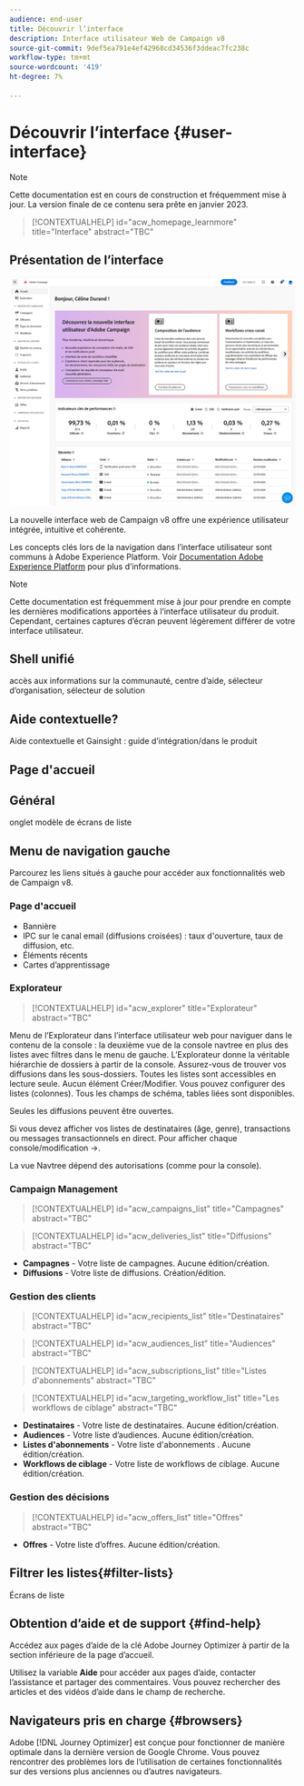 ```yaml
---
audience: end-user
title: Découvrir l’interface
description: Interface utilisateur Web de Campaign v8
source-git-commit: 9def5ea791e4ef42968cd34536f3ddeac7fc238c
workflow-type: tm+mt
source-wordcount: '419'
ht-degree: 7%

---
```


# Découvrir l’interface {#user-interface}

>[!NOTE]
>
>Cette documentation est en cours de construction et fréquemment mise à jour. La version finale de ce contenu sera prête en janvier 2023.

>[!CONTEXTUALHELP]
>id="acw_homepage_learnmore"
>title="Interface"
>abstract="TBC"

## Présentation de l’interface

![](assets/home.png)

La nouvelle interface web de Campaign v8 offre une expérience utilisateur intégrée, intuitive et cohérente.

Les concepts clés lors de la navigation dans l’interface utilisateur sont communs à Adobe Experience Platform. Voir [Documentation Adobe Experience Platform](https://experienceleague.adobe.com/docs/experience-platform/landing/platform-ui/ui-guide.html#adobe-experience-platform-ui-guide) pour plus d’informations.

>[!NOTE]
>
>Cette documentation est fréquemment mise à jour pour prendre en compte les dernières modifications apportées à l’interface utilisateur du produit. Cependant, certaines captures d’écran peuvent légèrement différer de votre interface utilisateur.


<!--
* console + web interface (overview, why use each of them)
* web UI made up of read-only lists that can be configured, show how to add columns
-->

## Shell unifié

accès aux informations sur la communauté, centre d’aide, sélecteur d’organisation, sélecteur de solution

<!--
Org / Sub-org switcher to switch between instances. Only one for Alpha. Later: intermerdiate screen with Control Panel (beta). if v8 + ACS with one card per ACS instance. Maybe quickly explain the menu for Alpha?
-->

## Aide contextuelle?

Aide contextuelle et Gainsight : guide d’intégration/dans le produit

## Page d&#39;accueil       

## Général

onglet modèle de écrans de liste

## Menu de navigation gauche

Parcourez les liens situés à gauche pour accéder aux fonctionnalités web de Campaign v8.

### Page d&#39;accueil       

* Bannière
* IPC sur le canal email (diffusions croisées) : taux d&#39;ouverture, taux de diffusion, etc.
* Éléments récents
* Cartes d’apprentissage

<!--
show global KPIs, recent items + left menu to access features)
CONTROL PANEL not alpha
Global report not alpha
-->

### Explorateur

>[!CONTEXTUALHELP]
>id="acw_explorer"
>title="Explorateur"
>abstract="TBC"

Menu de l’Explorateur dans l’interface utilisateur web pour naviguer dans le contenu de la console : la deuxième vue de la console navtree en plus des listes avec filtres dans le menu de gauche. L’Explorateur donne la véritable hiérarchie de dossiers à partir de la console. Assurez-vous de trouver vos diffusions dans les sous-dossiers. Toutes les listes sont accessibles en lecture seule. Aucun élément Créer/Modifier. Vous pouvez configurer des listes (colonnes). Tous les champs de schéma, tables liées sont disponibles.

Seules les diffusions peuvent être ouvertes.

Si vous devez afficher vos listes de destinataires (âge, genre), transactions ou messages transactionnels en direct. Pour afficher chaque console/modification ->.

La vue Navtree dépend des autorisations (comme pour la console).

### Campaign Management

>[!CONTEXTUALHELP]
>id="acw_campaigns_list"
>title="Campagnes"
>abstract="TBC"

>[!CONTEXTUALHELP]
>id="acw_deliveries_list"
>title="Diffusions"
>abstract="TBC"

* **Campagnes** - Votre liste de campagnes. Aucune édition/création.
* **Diffusions** - Votre liste de diffusions. Création/édition.

### Gestion des clients

>[!CONTEXTUALHELP]
>id="acw_recipients_list"
>title="Destinataires"
>abstract="TBC"

>[!CONTEXTUALHELP]
>id="acw_audiences_list"
>title="Audiences"
>abstract="TBC"

>[!CONTEXTUALHELP]
>id="acw_subscriptions_list"
>title="Listes d&#39;abonnements"
>abstract="TBC"

>[!CONTEXTUALHELP]
>id="acw_targeting_workflow_list"
>title="Les workflows de ciblage"
>abstract="TBC"

* **Destinataires** - Votre liste de destinataires. Aucune édition/création.
* **Audiences** - Votre liste d’audiences. Aucune édition/création.
* **Listes d&#39;abonnements** - Votre liste d&#39;abonnements . Aucune édition/création.
* **Workflows de ciblage** - Votre liste de workflows de ciblage. Aucune édition/création.

### Gestion des décisions

>[!CONTEXTUALHELP]
>id="acw_offers_list"
>title="Offres"
>abstract="TBC"

* **Offres** - Votre liste d’offres. Aucune édition/création.

## Filtrer les listes{#filter-lists}

Écrans de liste

## Obtention d’aide et de support {#find-help}

Accédez aux pages d’aide de la clé Adobe Journey Optimizer à partir de la section inférieure de la page d’accueil.

Utilisez la variable **Aide** pour accéder aux pages d’aide, contacter l’assistance et partager des commentaires. Vous pouvez rechercher des articles et des vidéos d’aide dans le champ de recherche.

## Navigateurs pris en charge {#browsers}

Adobe [!DNL Journey Optimizer] est conçue pour fonctionner de manière optimale dans la dernière version de Google Chrome. Vous pouvez rencontrer des problèmes lors de l’utilisation de certaines fonctionnalités sur des versions plus anciennes ou d’autres navigateurs.

